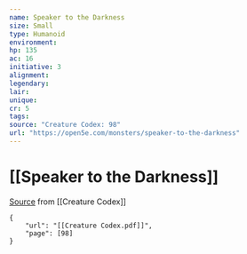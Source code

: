 ```yaml
---
name: Speaker to the Darkness
size: Small
type: Humanoid
environment: 
hp: 135
ac: 16
initiative: 3
alignment: 
legendary: 
lair: 
unique: 
cr: 5
tags: 
source: "Creature Codex: 98"
url: "https://open5e.com/monsters/speaker-to-the-darkness"
---
```

# [[Speaker to the Darkness]]

[Source](zotero://open-pdf/library/items/NTNKJRHG?page=98) from [[Creature Codex]]

```pdf
{
	"url": "[[Creature Codex.pdf]]",
	"page": [98]
}
```

